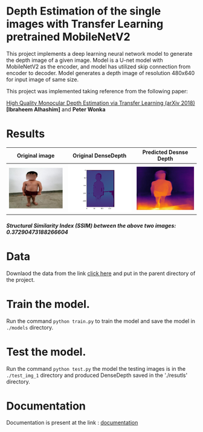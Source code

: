 # Depth Estimation of the single images with Transfer Learning pretrained MobileNetV2

This project implements a deep learning neural network model to generate the depth image of a given image.
Model is a U-net model with MobileNetV2 as the encoder, and model has utilized skip connection from encoder to decoder.
Model generates a depth image of resolution 480x640 for input image of same size.


This project was implemented taking reference from the following paper: 

[High Quality Monocular Depth Estimation via Transfer Learning (arXiv 2018)](https://arxiv.org/abs/1812.11941)
**[Ibraheem Alhashim]** and **Peter Wonka** 

# Results 

| Original image                    | Original DenseDepth                | Predicted Desnse Depth                   |
| ----------------------------------- | ----------------------------------- | ------------------------------------------- |
| ![Project](results/0_image.jpg) | ![Project](original_depth/depth0.png) | ![Project](results/0_depth.jpg)  |


##### Structural Similarity Index (SSIM) between the above two images: 0.37290473188266604
# Data 
Downlaod the data from the link [click here](www.google.com) and put in the parent directory of the project. 

# Train the model. 

Run the command `python train.py` to train the model and save the model in `./models` directory. 

# Test the model.
Run the command `python test.py` the model the testing images is in the `./test_img_1` directory and produced DenseDepth saved in the './resutls' directory. 

# Documentation 
Documentation is present at the link : [documentation](https://vikash9899.github.io/depth_estimation/)


















































